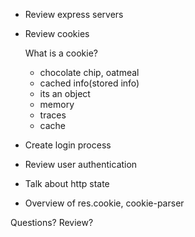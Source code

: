 - Review express servers
- Review cookies

    What is a cookie?
    - chocolate chip, oatmeal
    - cached info(stored info)
    - its an object
    - memory
    - traces
    - cache


- Create login process
- Review user authentication
- Talk about http state
- Overview of res.cookie, cookie-parser


Questions? Review?